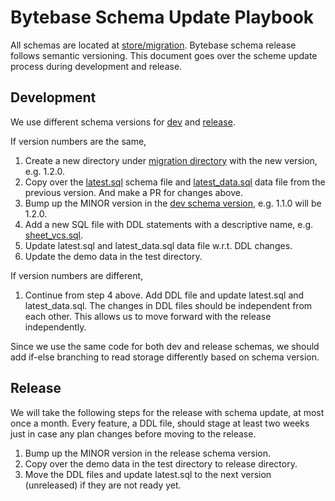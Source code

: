 # Bytebase Schema Update Playbook

All schemas are located at [store/migration](https://github.com/bytebase/bytebase/tree/main/store/migration). Bytebase schema release follows semantic versioning. This document goes over the scheme update process during development and release.

## Development
We use different schema versions for [dev](https://github.com/bytebase/bytebase/blob/main/bin/server/cmd/profile_dev.go) and [release](https://github.com/bytebase/bytebase/blob/main/bin/server/cmd/profile_release.go). 

If version numbers are the same,
1. Create a new directory under [migration directory](https://github.com/bytebase/bytebase/tree/main/store/migration) with the new version, e.g. 1.2.0.
2. Copy over the [latest.sql](https://github.com/bytebase/bytebase/blob/main/store/migration/1.1.0/latest.sql) schema file and [latest_data.sql](https://github.com/bytebase/bytebase/blob/main/store/migration/1.1.0/latest_data.sql) data file from the previous version. And make a PR for changes above.
3. Bump up the MINOR version in the [dev schema version](https://github.com/bytebase/bytebase/blob/main/bin/server/cmd/profile_dev.go), e.g. 1.1.0 will be 1.2.0.
4. Add a new SQL file with DDL statements with a descriptive name, e.g. [sheet_vcs.sql](https://github.com/bytebase/bytebase/blob/main/store/migration/1.1.0/sheet_vcs.sql).
5. Update latest.sql and latest_data.sql data file w.r.t. DDL changes.
6. Update the demo data in the test directory.

If version numbers are different,
1. Continue from step 4 above. Add DDL file and update latest.sql and latest_data.sql.
The changes in DDL files should be independent from each other. This allows us to move forward with the release independently.

Since we use the same code for both dev and release schemas, we should add if-else branching to read storage differently based on schema version.

## Release
We will take the following steps for the release with schema update, at most once a month. Every feature, a DDL file, should stage at least two weeks just in case any plan changes before moving to the release.
1. Bump up the MINOR version in the release schema version.
1. Copy over the demo data in the test directory to release directory.
1. Move the DDL files and update latest.sql to the next version (unreleased) if they are not ready yet.

